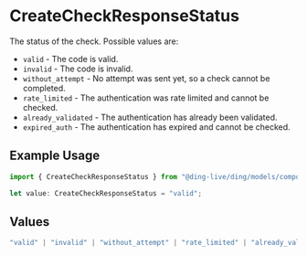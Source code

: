 # CreateCheckResponseStatus

The status of the check. Possible values are:
  * `valid` - The code is valid.
  * `invalid` - The code is invalid.
  * `without_attempt` - No attempt was sent yet, so a check cannot be completed.
  * `rate_limited` - The authentication was rate limited and cannot be checked.
  * `already_validated` - The authentication has already been validated.
  * `expired_auth` - The authentication has expired and cannot be checked.


## Example Usage

```typescript
import { CreateCheckResponseStatus } from "@ding-live/ding/models/components";

let value: CreateCheckResponseStatus = "valid";
```

## Values

```typescript
"valid" | "invalid" | "without_attempt" | "rate_limited" | "already_validated" | "expired_auth"
```